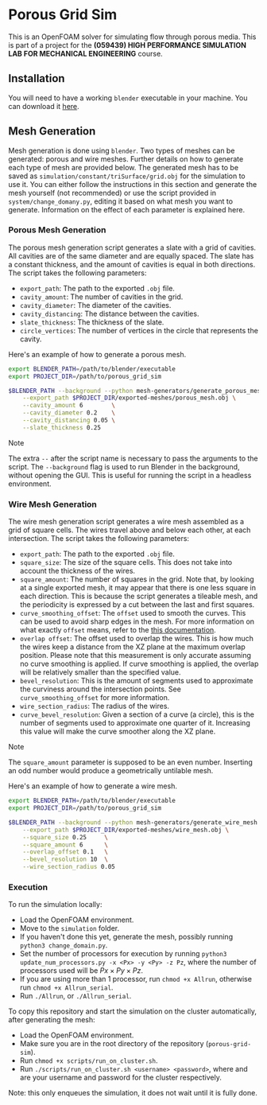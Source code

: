 # Porous Grid Sim

This is an OpenFOAM solver for simulating flow through porous media. This is
part of a project for the **(059439) HIGH PERFORMANCE SIMULATION LAB FOR
MECHANICAL ENGINEERING** course.

## Installation

You will need to have a working `blender` executable in your machine. You can download it
[here](https://www.blender.org/download/).


## Mesh Generation

Mesh generation is done using `blender`. Two types of meshes can be
generated: porous and wire meshes. Further details on how to generate each type
of mesh are provided below. The generated mesh has to be saved as
`simulation/constant/triSurface/grid.obj` for the simulation to use it.
You can either follow the instructions in this section and generate the mesh yourself
(not recommended) or use the script provided in `system/change_domany.py`, editing
it based on what mesh you want to generate. Information on the effect of each parameter
is explained here.

### Porous Mesh Generation

The porous mesh generation script generates a slate with a grid of cavities. All
cavities are of the same diameter and are equally spaced. The slate has a
constant thickness, and the amount of cavities is equal in both directions.
The script takes the following parameters:

- `export_path`: The path to the exported `.obj` file.
- `cavity_amount`: The number of cavities in the grid.
- `cavity_diameter`: The diameter of the cavities.
- `cavity_distancing`: The distance between the cavities.
- `slate_thickness`: The thickness of the slate.
- `circle_vertices`: The number of vertices in the circle that represents the
  cavity.

Here's an example of how to generate a porous mesh.

```bash
export BLENDER_PATH=/path/to/blender/executable
export PROJECT_DIR=/path/to/porous_grid_sim
```

```bash
$BLENDER_PATH --background --python mesh-generators/generate_porous_mesh.py -- \
    --export_path $PROJECT_DIR/exported-meshes/porous_mesh.obj \
    --cavity_amount 6        \
    --cavity_diameter 0.2    \
    --cavity_distancing 0.05 \
    --slate_thickness 0.25
```

> [!NOTE]
> The extra `--` after the script name is necessary to pass the arguments to
> the script. The `--background` flag is used to run Blender in the background,
> without opening the GUI. This is useful for running the script in a headless
> environment.

### Wire Mesh Generation

The wire mesh generation script generates a wire mesh assembled as a grid of
square cells. The wires travel above and below each other, at each intersection.
The script takes the following parameters:

- `export_path`: The path to the exported `.obj` file.
- `square_size`: The size of the square cells. This does not take into account
  the thickness of the wires.
- `square_amount`: The number of squares in the grid. Note that, by looking at
  a single exported mesh, it may appear that there is one less square in each
  direction. This is because the script generates a tileable mesh, and the
  periodicity is expressed by a cut between the last and first squares.
- `curve_smoothing_offset`: The `offset` used to smooth the curves. This can be
  used to avoid sharp edges in the mesh. For more information on what exactly
  `offset` means, refer to the [this documentation](https://docs.blender.org/manual/en/latest/modeling/modifiers/generate/bevel.html#options).
- `overlap offset`: The offset used to overlap the wires. This is how much the
  wires keep a distance from the XZ plane at the maximum overlap position.
  Please note that this measurement is only accurate assuming no curve smoothing
  is applied. If curve smoothing is applied, the overlap will be relatively
  smaller than the specified value.
- `bevel_resolution`: This is the amount of segments used to approximate the
  curviness around the intersection points. See `curve_smoothing_offset` for more
  information.
- `wire_section_radius`: The radius of the wires.
- `curve_bevel_resolution`: Given a section of a curve (a circle), this is the
  number of segments used to approximate one quarter of it. Increasing this
  value will make the curve smoother along the XZ plane.

> [!NOTE]
> The `square_amount` parameter is supposed to be an even number. Inserting an
> odd number would produce a geometrically untilable mesh.

Here's an example of how to generate a wire mesh.

```bash
export BLENDER_PATH=/path/to/blender/executable
export PROJECT_DIR=/path/to/porous_grid_sim
```

```bash
$BLENDER_PATH --background --python mesh-generators/generate_wire_mesh.py -- \
    --export_path $PROJECT_DIR/exported-meshes/wire_mesh.obj \
    --square_size 0.25     \
    --square_amount 6      \
    --overlap_offset 0.1   \
    --bevel_resolution 10  \
    --wire_section_radius 0.05
```


### Execution

To run the simulation locally:

- Load the OpenFOAM environment.
- Move to the `simulation` folder.
- If you haven't done this yet, generate the mesh, possibly running `python3 change_domain.py`.
- Set the number of processors for execution by running `python3 update_num_processors.py -x <Px> -y <Py> -z Pz`, where the number of processors used will be $Px \times Py \times Pz$.
- If you are using more than 1 processor, run `chmod +x Allrun`, otherwise run `chmod +x Allrun_serial`.
- Run `./Allrun`, or `./Allrun_serial`.

To copy this repository and start the simulation on the cluster automatically, after generating the mesh:

- Load the OpenFOAM environment.
- Make sure you are in the root directory of the repository (`porous-grid-sim`).
- Run `chmod +x scripts/run_on_cluster.sh`.
- Run `./scripts/run_on_cluster.sh <username> <password>`, where <username> and <password> are your username and password for the cluster respectively.

Note: this only enqueues the simulation, it does not wait until it is fully done.